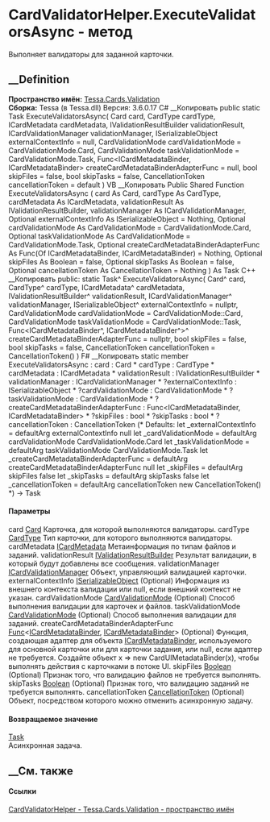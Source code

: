 # CardValidatorHelper.ExecuteValidatorsAsync - метод
Выполняет валидаторы для заданной карточки.
## __Definition
 **Пространство имён:** [Tessa.Cards.Validation](N_Tessa_Cards_Validation.htm)  
 **Сборка:** Tessa (в Tessa.dll) Версия: 3.6.0.17
C# __Копировать
     public static Task ExecuteValidatorsAsync(
    	Card card,
    	CardType cardType,
    	ICardMetadata cardMetadata,
    	IValidationResultBuilder validationResult,
    	ICardValidationManager validationManager,
    	ISerializableObject externalContextInfo = null,
    	CardValidationMode cardValidationMode = CardValidationMode.Card,
    	CardValidationMode taskValidationMode = CardValidationMode.Task,
    	Func<ICardMetadataBinder, ICardMetadataBinder> createCardMetadataBinderAdapterFunc = null,
    	bool skipFiles = false,
    	bool skipTasks = false,
    	CancellationToken cancellationToken = default
    )
VB __Копировать
     Public Shared Function ExecuteValidatorsAsync ( 
    	card As Card,
    	cardType As CardType,
    	cardMetadata As ICardMetadata,
    	validationResult As IValidationResultBuilder,
    	validationManager As ICardValidationManager,
    	Optional externalContextInfo As ISerializableObject = Nothing,
    	Optional cardValidationMode As CardValidationMode = CardValidationMode.Card,
    	Optional taskValidationMode As CardValidationMode = CardValidationMode.Task,
    	Optional createCardMetadataBinderAdapterFunc As Func(Of ICardMetadataBinder, ICardMetadataBinder) = Nothing,
    	Optional skipFiles As Boolean = false,
    	Optional skipTasks As Boolean = false,
    	Optional cancellationToken As CancellationToken = Nothing
    ) As Task
C++ __Копировать
     public:
    static Task^ ExecuteValidatorsAsync(
    	Card^ card, 
    	CardType^ cardType, 
    	ICardMetadata^ cardMetadata, 
    	IValidationResultBuilder^ validationResult, 
    	ICardValidationManager^ validationManager, 
    	ISerializableObject^ externalContextInfo = nullptr, 
    	CardValidationMode cardValidationMode = CardValidationMode::Card, 
    	CardValidationMode taskValidationMode = CardValidationMode::Task, 
    	Func<ICardMetadataBinder^, ICardMetadataBinder^>^ createCardMetadataBinderAdapterFunc = nullptr, 
    	bool skipFiles = false, 
    	bool skipTasks = false, 
    	CancellationToken cancellationToken = CancellationToken()
    )
F# __Копировать
     static member ExecuteValidatorsAsync : 
            card : Card * 
            cardType : CardType * 
            cardMetadata : ICardMetadata * 
            validationResult : IValidationResultBuilder * 
            validationManager : ICardValidationManager * 
            ?externalContextInfo : ISerializableObject * 
            ?cardValidationMode : CardValidationMode * 
            ?taskValidationMode : CardValidationMode * 
            ?createCardMetadataBinderAdapterFunc : Func<ICardMetadataBinder, ICardMetadataBinder> * 
            ?skipFiles : bool * 
            ?skipTasks : bool * 
            ?cancellationToken : CancellationToken 
    (* Defaults:
            let _externalContextInfo = defaultArg externalContextInfo null
            let _cardValidationMode = defaultArg cardValidationMode CardValidationMode.Card
            let _taskValidationMode = defaultArg taskValidationMode CardValidationMode.Task
            let _createCardMetadataBinderAdapterFunc = defaultArg createCardMetadataBinderAdapterFunc null
            let _skipFiles = defaultArg skipFiles false
            let _skipTasks = defaultArg skipTasks false
            let _cancellationToken = defaultArg cancellationToken new CancellationToken()
    *)
    -> Task 
#### Параметры
card [Card](T_Tessa_Cards_Card.htm)
    Карточка, для которой выполняются валидаторы.
cardType [CardType](T_Tessa_Cards_CardType.htm)
    Тип карточки, для которого выполняются валидаторы.
cardMetadata [ICardMetadata](T_Tessa_Cards_ICardMetadata.htm)
    Метаинформация по типам файлов и заданий.
validationResult
[IValidationResultBuilder](T_Tessa_Platform_Validation_IValidationResultBuilder.htm)
    Результат валидации, в который будут добавлены все сообщения.
validationManager
[ICardValidationManager](T_Tessa_Cards_Validation_ICardValidationManager.htm)
    Объект, управляющий валидацией карточки.
externalContextInfo
[ISerializableObject](T_Tessa_Platform_Storage_ISerializableObject.htm)
(Optional)
     Информация из внешнего контекста валидации или null, если внешний контекст не указан. 
cardValidationMode
[CardValidationMode](T_Tessa_Cards_Validation_CardValidationMode.htm)
(Optional)
    Способ выполнения валидации для карточек и файлов.
taskValidationMode
[CardValidationMode](T_Tessa_Cards_Validation_CardValidationMode.htm)
(Optional)
    Способ выполнения валидации для заданий.
createCardMetadataBinderAdapterFunc
[Func](https://learn.microsoft.com/dotnet/api/system.func-2)<[ICardMetadataBinder](T_Tessa_Cards_Metadata_ICardMetadataBinder.htm),
[ICardMetadataBinder](T_Tessa_Cards_Metadata_ICardMetadataBinder.htm)>
(Optional)
     Функция, создающая адаптер для объекта [ICardMetadataBinder](T_Tessa_Cards_Metadata_ICardMetadataBinder.htm), используемого для основной карточки или для карточки задания, или null, если адаптер не требуется. Создайте объект x => new CardUIMetadataBinder(x), чтобы выполнять действия с карточками в потоке UI. 
skipFiles [Boolean](https://learn.microsoft.com/dotnet/api/system.boolean)
(Optional)
    Признак того, что валидацию файлов не требуется выполнять.
skipTasks [Boolean](https://learn.microsoft.com/dotnet/api/system.boolean)
(Optional)
    Признак того, что валидацию заданий не требуется выполнять.
cancellationToken
[CancellationToken](https://learn.microsoft.com/dotnet/api/system.threading.cancellationtoken)
(Optional)
    Объект, посредством которого можно отменить асинхронную задачу.
#### Возвращаемое значение
[Task](https://learn.microsoft.com/dotnet/api/system.threading.tasks.task)  
Асинхронная задача.
##  __См. также
#### Ссылки
[CardValidatorHelper - ](T_Tessa_Cards_Validation_CardValidatorHelper.htm)
[Tessa.Cards.Validation - пространство имён](N_Tessa_Cards_Validation.htm)
